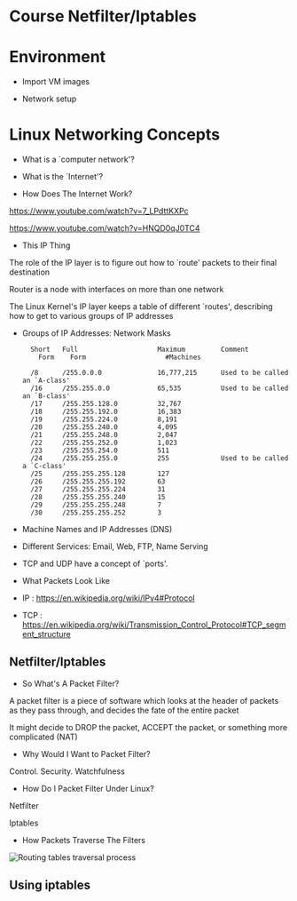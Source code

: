 Course Netfilter/Iptables
===

# Environment

* Import VM images

* Network setup

# Linux Networking Concepts

* What is a `computer network'?

* What is the `Internet'?

* How Does The Internet Work?

https://www.youtube.com/watch?v=7_LPdttKXPc

https://www.youtube.com/watch?v=HNQD0qJ0TC4

* This IP Thing

The role of the IP layer is to figure out how to `route' packets to their final destination

Router is a node with interfaces on more than one network

The Linux Kernel's IP layer keeps a table of different `routes', describing how to get to various groups of IP addresses


* Groups of IP Addresses: Network Masks

        Short   Full                    Maximum         Comment
          Form    Form                    #Machines

        /8      /255.0.0.0              16,777,215      Used to be called an `A-class'
        /16     /255.255.0.0            65,535          Used to be called an `B-class'
        /17     /255.255.128.0          32,767
        /18     /255.255.192.0          16,383
        /19     /255.255.224.0          8,191
        /20     /255.255.240.0          4,095
        /21     /255.255.248.0          2,047
        /22     /255.255.252.0          1,023
        /23     /255.255.254.0          511
        /24     /255.255.255.0          255             Used to be called a `C-class'
        /25     /255.255.255.128        127
        /26     /255.255.255.192        63
        /27     /255.255.255.224        31
        /28     /255.255.255.240        15
        /29     /255.255.255.248        7
        /30     /255.255.255.252        3


* Machine Names and IP Addresses (DNS)

* Different Services: Email, Web, FTP, Name Serving

- TCP and UDP have a concept of `ports'.

* What Packets Look Like

- IP : https://en.wikipedia.org/wiki/IPv4#Protocol

- TCP : https://en.wikipedia.org/wiki/Transmission_Control_Protocol#TCP_segment_structure


## Netfilter/Iptables

* So What's A Packet Filter?

A packet filter is a piece of software which looks at the header of packets as they pass through, and decides the fate of the entire packet

It might decide to DROP the packet, ACCEPT the packet, or something more complicated (NAT)

* Why Would I Want to Packet Filter?

Control. Security. Watchfulness

* How Do I Packet Filter Under Linux?

Netfilter

Iptables

* How Packets Traverse The Filters

![Routing tables traversal process](http://ebtables.netfilter.org/br_fw_ia/bridge3b.png)


## Using iptables
